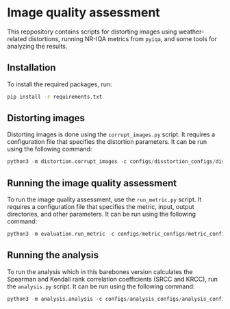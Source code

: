 # Image quality assessment

This reppository contains scripts for distorting images using weather-related distortions, running NR-IQA metrics from `pyiqa`, and some tools for analyzing the results.

## Installation

To install the required packages, run:

```bash
pip install -r requirements.txt
```

## Distorting images

Distorting images is done using the `corrupt_images.py` script. It requires a configuration file that specifies the distortion parameters. It can be run using the following command:

```python
python3 -m distortion.corrupt_images -c configs/disstortion_configs/distortion_config.yaml
```

## Running the image quality assessment

To run the image quality assessment, use the `run_metric.py` script. It requires a configuration file that specifies the metric, input, output directories, and other parameters. It can be run using the following command:

```python
python3 -m evaluation.run_metric -c configs/metric_configs/metric_config.yaml
```

## Running the analysis

To run the analysis which in this barebones version calculates the Spearman and Kendall rank correlation coefficients (SRCC and KRCC), run the `analysis.py` script. It can be run using the following command:

```python
python3 -m analysis.analysis -c configs/analysis_configs/analysis_config.yaml
```
